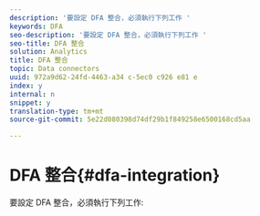 ```yaml
---
description: '要設定 DFA 整合，必須執行下列工作 '
keywords: DFA
seo-description: '要設定 DFA 整合，必須執行下列工作 '
seo-title: DFA 整合
solution: Analytics
title: DFA 整合
topic: Data connectors
uuid: 972a9d62-24fd-4463-a34 c-5ec0 c926 e81 e
index: y
internal: n
snippet: y
translation-type: tm+mt
source-git-commit: 5e22d080398d74df29b1f849258e6500168cd5aa

---
```



# DFA 整合{#dfa-integration}

要設定 DFA 整合，必須執行下列工作:

